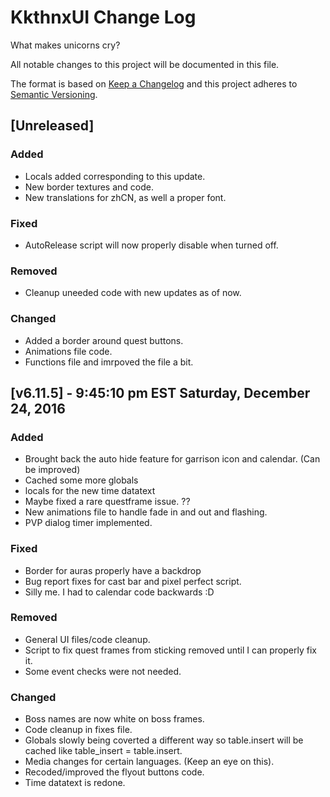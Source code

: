 # KkthnxUI Change Log

What makes unicorns cry?

All notable changes to this project will be documented in this file.

The format is based on [Keep a Changelog](http://keepachangelog.com/)
and this project adheres to [Semantic Versioning](http://semver.org/).

## [Unreleased]
### Added
- Locals added corresponding to this update.
- New border textures and code.
- New translations for zhCN, as well a proper font.

### Fixed
- AutoRelease script will now properly disable when turned off.

### Removed
- Cleanup uneeded code with new updates as of now.

### Changed
- Added a border around quest buttons.
- Animations file code.
- Functions file and imrpoved the file a bit.

## [v6.11.5] - 9:45:10 pm EST Saturday, December 24, 2016
### Added
- Brought back the auto hide feature for garrison icon and calendar. (Can be improved)
- Cached some more globals
- locals for the new time datatext
- Maybe fixed a rare questframe issue. ??
- New animations file to handle fade in and out and flashing.
- PVP dialog timer implemented.

### Fixed
- Border for auras properly have a backdrop
- Bug report fixes for cast bar and pixel perfect script.
- Silly me. I had to calendar code backwards :D

### Removed
- General UI files/code cleanup.
- Script to fix quest frames from sticking removed until I can properly fix it.
- Some event checks were not needed.

### Changed
- Boss names are now white on boss frames.
- Code cleanup in fixes file.
- Globals slowly being coverted a different way so table.insert will be cached like table_insert = table.insert.
- Media changes for certain languages. (Keep an eye on this).
- Recoded/improved the flyout buttons code.
- Time datatext is redone.
